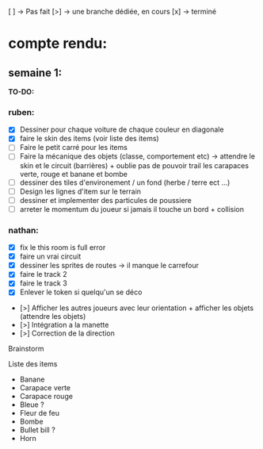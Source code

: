 
[ ] -> Pas fait
[>] -> une branche dédiée, en cours
[x] -> terminé

# compte rendu:
## semaine 1:
**TO-DO:**
### ruben:
- [X] Dessiner pour chaque voiture de chaque couleur en diagonale 
- [x] faire le skin des items (voir liste des items)
- [ ] Faire le petit carré pour les items
- [ ] Faire la mécanique des objets (classe, comportement etc) -> attendre le skin et le circuit (barrières) + oublie pas de pouvoir trail les carapaces verte, rouge et banane et bombe
- [ ] dessiner des tiles d'environement / un fond (herbe / terre ect ...)
- [ ] Design les lignes d'item sur le terrain
- [ ] dessiner et implementer des particules de poussiere
- [ ] arreter le momentum du joueur si jamais il touche un bord + collision

### nathan:
- [x] fix le this room is full error
- [x] faire un vrai circuit
- [x] dessiner les sprites de routes -> il manque le carrefour
- [x] faire le track 2
- [x] faire le track 3
- [x] Enlever le token si quelqu'un se déco
- [>] Afficher les autres joueurs avec leur orientation + afficher les objets (attendre les objets)
- [>] Intégration a la manette
- [>] Correction de la direction

Brainstorm

Liste des items
- Banane
- Carapace verte
- Carapace rouge
- Bleue ?
- Fleur de feu
- Bombe
- Bullet bill ?
- Horn
